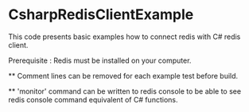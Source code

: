 # CsharpRedisClientExample

This code presents basic examples how to connect redis with C# redis client.

Prerequisite : Redis must be installed on your computer.



** Comment lines can be removed for each example test before build.

** 'monitor' command can be written to redis console to be able to see redis console command equivalent of C# functions.

